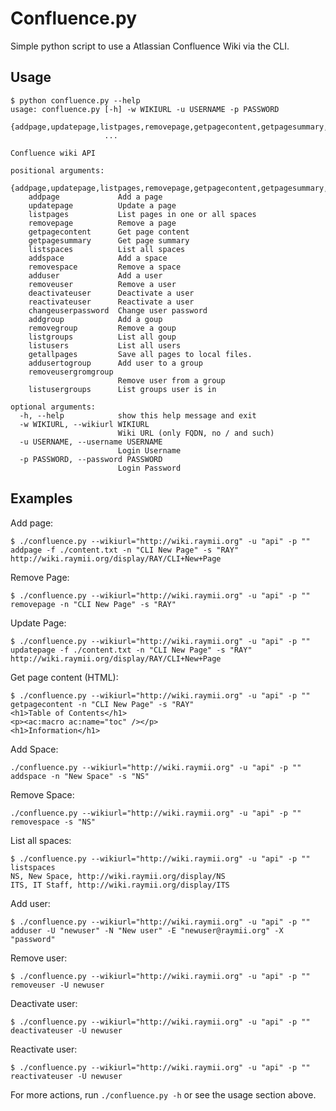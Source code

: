 # Confluence.py

Simple python script to use a Atlassian Confluence Wiki via the CLI. 

## Usage
    
    $ python confluence.py --help                                                                                         
    usage: confluence.py [-h] -w WIKIURL -u USERNAME -p PASSWORD
                         {addpage,updatepage,listpages,removepage,getpagecontent,getpagesummary,listspaces,addspace,removespace,adduser,removeuser,deactivateuser,reactivateuser,changeuserpassword,addgroup,removegroup,listgroups,listusers,getallpages,addusertogroup,removeusergromgroup,listusergroups}
                         ...
    
    Confluence wiki API
    
    positional arguments:
      {addpage,updatepage,listpages,removepage,getpagecontent,getpagesummary,listspaces,addspace,removespace,adduser,removeuser,deactivateuser,reactivateuser,changeuserpassword,addgroup,removegroup,listgroups,listusers,getallpages,addusertogroup,removeusergromgroup,listusergroups}
        addpage             Add a page
        updatepage          Update a page
        listpages           List pages in one or all spaces
        removepage          Remove a page
        getpagecontent      Get page content
        getpagesummary      Get page summary
        listspaces          List all spaces
        addspace            Add a space
        removespace         Remove a space
        adduser             Add a user
        removeuser          Remove a user
        deactivateuser      Deactivate a user
        reactivateuser      Reactivate a user
        changeuserpassword  Change user password
        addgroup            Add a goup
        removegroup         Remove a goup
        listgroups          List all goup
        listusers           List all users
        getallpages         Save all pages to local files.
        addusertogroup      Add user to a group
        removeusergromgroup
                            Remove user from a group
        listusergroups      List groups user is in
    
    optional arguments:
      -h, --help            show this help message and exit
      -w WIKIURL, --wikiurl WIKIURL
                            Wiki URL (only FQDN, no / and such)
      -u USERNAME, --username USERNAME
                            Login Username
      -p PASSWORD, --password PASSWORD
                            Login Password



## Examples

Add page:

    $ ./confluence.py --wikiurl="http://wiki.raymii.org" -u "api" -p "" addpage -f ./content.txt -n "CLI New Page" -s "RAY"
    http://wiki.raymii.org/display/RAY/CLI+New+Page


Remove Page:

    $ ./confluence.py --wikiurl="http://wiki.raymii.org" -u "api" -p "" removepage -n "CLI New Page" -s "RAY"


Update Page:

    $ ./confluence.py --wikiurl="http://wiki.raymii.org" -u "api" -p "" updatepage -f ./content.txt -n "CLI New Page" -s "RAY"
    http://wiki.raymii.org/display/RAY/CLI+New+Page

Get page content (HTML):

    $ ./confluence.py --wikiurl="http://wiki.raymii.org" -u "api" -p "" getpagecontent -n "CLI New Page" -s "RAY"
    <h1>Table of Contents</h1>
    <p><ac:macro ac:name="toc" /></p>
    <h1>Information</h1>

Add Space:

    ./confluence.py --wikiurl="http://wiki.raymii.org" -u "api" -p "" addspace -n "New Space" -s "NS"

Remove Space:

    ./confluence.py --wikiurl="http://wiki.raymii.org" -u "api" -p "" removespace -s "NS"

List all spaces:

    $ ./confluence.py --wikiurl="http://wiki.raymii.org" -u "api" -p "" listspaces
    NS, New Space, http://wiki.raymii.org/display/NS
    ITS, IT Staff, http://wiki.raymii.org/display/ITS


Add user:

    $ ./confluence.py --wikiurl="http://wiki.raymii.org" -u "api" -p "" adduser -U "newuser" -N "New user" -E "newuser@raymii.org" -X "password"

Remove user:

    $ ./confluence.py --wikiurl="http://wiki.raymii.org" -u "api" -p "" removeuser -U newuser

Deactivate user:

    $ ./confluence.py --wikiurl="http://wiki.raymii.org" -u "api" -p "" deactivateuser -U newuser

Reactivate user:

    $ ./confluence.py --wikiurl="http://wiki.raymii.org" -u "api" -p "" reactivateuser -U newuser


For more actions, run `./confluence.py -h` or see the usage section above.
